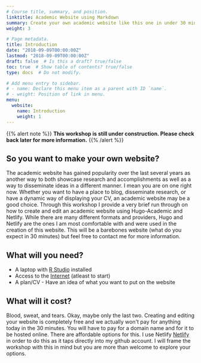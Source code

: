 ```yaml
---
# Course title, summary, and position.
linktitle: Academic Website using Markdown
summary: Create your own academic website like this one in under 30 minutes.
weight: 3

# Page metadata.
title: Introduction
date: "2018-09-09T00:00:00Z"
lastmod: "2018-09-09T00:00:00Z"
draft: false  # Is this a draft? true/false
toc: true  # Show table of contents? true/false
type: docs  # Do not modify.

# Add menu entry to sidebar.
# - name: Declare this menu item as a parent with ID `name`.
# - weight: Position of link in menu.
menu:
  website:
    name: Introduction
    weight: 1
---
```


{{% alert note %}}
**This workshop is still under construction. Please check back later for more information.**
{{% /alert %}}

## So you want to make your own website?

The academic website has gained popularity over the last several years as another way to both showcase research and accomplishments as well as a way to disseminate ideas in a different manner. I mean you are on one right now. Whether you want to have a place to blog, disseminate research, or have a dynamic way of displaying your CV, an academic website may be a good choice. Through this workshop I provide a very brief run through on how to create and edit an academic website using Hugo-Academic and Netlify. While there are many different formats and providers, Hugo and Netlify are the ones I am most comfortable with and were used in the creation of this website. This will be a barebones website (what do you expect in 30 minutes) but feel free to contact me for more information.

## What will you need?

* A laptop with [R Studio](https://www.rstudio.com/products/rstudio/download/) installed 
* Access to the [Internet](https://en.wikipedia.org/wiki/Internet) (atleast to start)
* A plan/CV - Have an idea of what you want to put on the website

## What will it cost?

Blood, sweat, and tears. Okay, maybe only the last two. Creating and editing your website is completely free and we actually won't pay for anything today in the 30 minutes. You will have to pay for a domain name and for it to be hosted online. There are affordable options for this. I use Netlify [Netlify](https://app.netlify.com/) in order to do this as it taps directly into my github account. I will frame the workshop with this in mind but you are more than welcome to explore your options. 